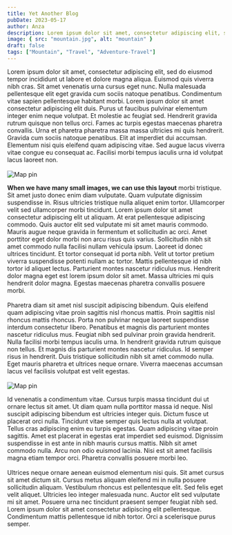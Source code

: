 ```yaml
---
title: Yet Another Blog
pubDate: 2023-05-17
author: Anza
description: Lorem ipsum dolor sit amet, consectetur adipiscing elit, sed do eiusmod tempor incididunt ut labore et dolore magna aliqua. Enim praesent elementum facilisis leo vel. Felis bibendum ut tristique et egestas quis ipsum. Molestie a iaculis at erat pellentesque adipiscing commodo elit. Scelerisque purus semper eget duis at tellus at urna. Quis hendrerit dolor magna eget est lorem ipsum dolor. Praesent semper feugiat nibh sed pulvinar. Molestie a iaculis at erat pellentesque. Varius sit amet mattis vulputate enim nulla. Sed risus pretium quam vulputate dignissim suspendisse in. Sed adipiscing diam donec adipiscing tristique risus nec. Cras adipiscing enim eu turpis. Sed velit dignissim sodales ut eu sem integer vitae. Massa tempor nec feugiat nisl pretium fusce id velit.
image: { src: "mountain.jpg", alt: "mountain" }
draft: false
tags: ["Mountain", "Travel", "Adventure-Travel"]
---
```


Lorem ipsum dolor sit amet, consectetur adipiscing elit, sed do eiusmod tempor incididunt ut labore et dolore magna aliqua. Euismod quis viverra nibh cras. Sit amet venenatis urna cursus eget nunc. Nulla malesuada pellentesque elit eget gravida cum sociis natoque penatibus. Condimentum vitae sapien pellentesque habitant morbi. Lorem ipsum dolor sit amet consectetur adipiscing elit duis. Purus ut faucibus pulvinar elementum integer enim neque volutpat. Et molestie ac feugiat sed. Hendrerit gravida rutrum quisque non tellus orci. Fames ac turpis egestas maecenas pharetra convallis. Urna et pharetra pharetra massa massa ultricies mi quis hendrerit. Gravida cum sociis natoque penatibus. Elit at imperdiet dui accumsan. Elementum nisi quis eleifend quam adipiscing vitae. Sed augue lacus viverra vitae congue eu consequat ac. Facilisi morbi tempus iaculis urna id volutpat lacus laoreet non.
<br />
<br />
<img class=" my-6 w-[26rem] lg:w-72 lg:float-left lg:mr-4" src="/mountain.jpg" alt="Map pin">

<strong>When we have many small images, we can use this layout</strong> morbi tristique. Sit amet justo donec enim diam vulputate. Quam vulputate dignissim suspendisse in. Risus ultricies tristique nulla aliquet enim tortor. Ullamcorper velit sed ullamcorper morbi tincidunt. Lorem ipsum dolor sit amet consectetur adipiscing elit ut aliquam. At erat pellentesque adipiscing commodo. Quis auctor elit sed vulputate mi sit amet mauris commodo. Mauris augue neque gravida in fermentum et sollicitudin ac orci. Amet porttitor eget dolor morbi non arcu risus quis varius. Sollicitudin nibh sit amet commodo nulla facilisi nullam vehicula ipsum. Laoreet id donec ultrices tincidunt. Et tortor consequat id porta nibh. Velit ut tortor pretium viverra suspendisse potenti nullam ac tortor. Mattis pellentesque id nibh tortor id aliquet lectus. Parturient montes nascetur ridiculus mus. Hendrerit dolor magna eget est lorem ipsum dolor sit amet. Massa ultricies mi quis hendrerit dolor magna. Egestas maecenas pharetra convallis posuere morbi.
<br />
<br />
Pharetra diam sit amet nisl suscipit adipiscing bibendum. Quis eleifend quam adipiscing vitae proin sagittis nisl rhoncus mattis. Proin sagittis nisl rhoncus mattis rhoncus. Porta non pulvinar neque laoreet suspendisse interdum consectetur libero. Penatibus et magnis dis parturient montes nascetur ridiculus mus. Feugiat nibh sed pulvinar proin gravida hendrerit. Nulla facilisi morbi tempus iaculis urna. In hendrerit gravida rutrum quisque non tellus. Et magnis dis parturient montes nascetur ridiculus. Id semper risus in hendrerit. Duis tristique sollicitudin nibh sit amet commodo nulla. Eget mauris pharetra et ultrices neque ornare. Viverra maecenas accumsan lacus vel facilisis volutpat est velit egestas.
<br />
<br />
<img class=" my-6 lg:w-72 lg:float-right lg:ml-4" src="/mappin.png" alt="Map pin">

Id venenatis a condimentum vitae. Cursus turpis massa tincidunt dui ut ornare lectus sit amet. Ut diam quam nulla porttitor massa id neque. Nisl suscipit adipiscing bibendum est ultricies integer quis. Dictum fusce ut placerat orci nulla. Tincidunt vitae semper quis lectus nulla at volutpat. Tellus cras adipiscing enim eu turpis egestas. Quam adipiscing vitae proin sagittis. Amet est placerat in egestas erat imperdiet sed euismod. Dignissim suspendisse in est ante in nibh mauris cursus mattis. Nibh sit amet commodo nulla. Arcu non odio euismod lacinia. Nisi est sit amet facilisis magna etiam tempor orci. Pharetra convallis posuere morbi leo.
<br />
<br />
Ultrices neque ornare aenean euismod elementum nisi quis. Sit amet cursus sit amet dictum sit. Cursus metus aliquam eleifend mi in nulla posuere sollicitudin aliquam. Vestibulum rhoncus est pellentesque elit. Sed felis eget velit aliquet. Ultricies leo integer malesuada nunc. Auctor elit sed vulputate mi sit amet. Posuere urna nec tincidunt praesent semper feugiat nibh sed. Lorem ipsum dolor sit amet consectetur adipiscing elit pellentesque. Condimentum mattis pellentesque id nibh tortor. Orci a scelerisque purus semper.
